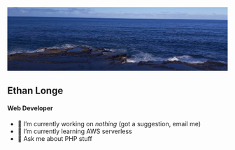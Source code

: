 <img src="https://github.com/ethanlonge/ethanlonge/raw/master/images/banner.jpg" />

## Ethan Longe
#### Web Developer

- 🔭 I’m currently working on _nothing_ (got a suggestion, email me)
- 🌱 I’m currently learning AWS serverless
- 💬 Ask me about PHP stuff

<!--
**ethanlonge/ethanlonge** is a ✨ _special_ ✨ repository because its `README.md` (this file) appears on your GitHub profile.

Here are some ideas to get you started:

- 🔭 I’m currently working on ...
- 🌱 I’m currently learning ...
- 👯 I’m looking to collaborate on ...
- 🤔 I’m looking for help with ...
- 💬 Ask me about ...
- 📫 How to reach me: ...
- 😄 Pronouns: ...
- ⚡ Fun fact: ...
-->
